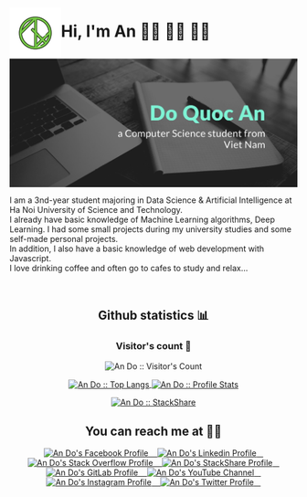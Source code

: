 
<p align="flex">
  <a href="https://github.com/andoDsAI">
    <img
    align="left"
    width="90" height="90"
    src="logo.png">
  </a>
  <h1 align="left">Hi, I'm An 👋🏾 👨‍💻 👨‍💻</h1>
</p>

<img align="center" src="wallpaper.jpg" alt="">

 I am a 3nd-year student majoring in Data Science & Artificial Intelligence at Ha Noi University of Science and Technology.<br/>
 I already have basic knowledge of Machine Learning algorithms, Deep Learning. I had some small projects during my university studies and some self-made personal projects.<br/>
 In addition, I also have a basic knowledge of web development with Javascript.<br/>
 I love drinking coffee and often go to cafes to study and relax...

<br/>
<h2 align="center">Github statistics 📊 </h2>

<h3 align="center">Visitor's count 👀</h3>

<p align="center">
  <img
  src="https://profile-counter.glitch.me/{andoDsAI}/count.svg"
  alt="An Do :: Visitor's Count"
  />
</p>

<p align="center">
  <a href="https://github.com/andoDsAI/github-readme-stats">
    <img
    align ="center"
    height="165"
    src="https://github-readme-stats.vercel.app/api/top-langs/?username=andoDsAI&langs_count=10&theme=tokyonight&layout=compact"
    alt="An Do :: Top Langs"
    />
  </a>
  <a href="https://github.com/andoDsAI/github-readme-stats">
    <img
    align="center"
    height="165"
    src="https://github-readme-stats.vercel.app/api?username=andoDsAI&show_icons=true&theme=tokyonight"
    alt="An Do :: Profile Stats"
    />
  </a>
</p>

<p align="center">
  <a href="https://stackshare.io/andodsai/my-personal-stack">
    <img
    src="http://img.shields.io/badge/tech-stack-0690fa.svg?style=flat"
    alt="An Do :: StackShare"
    />
  </a>
</p>

## <h2 align="center">You can reach me at 📱📱 </h2>

<p align="center">
  <a href="https://www.facebook.com/andoDsAI">
    <img
    src="https://www.vectorlogo.zone/logos/facebook/facebook-tile.svg"
    alt="An Do's Facebook Profile"
    height="30" width="30"
    />
    &nbsp;&nbsp
  </a>
  
  <a href="https://www.linkedin.com/in/andoDsAI/">
    <img
    src="https://www.vectorlogo.zone/logos/linkedin/linkedin-icon.svg"
    alt="An Do's Linkedin Profile"
    height="30" width="30"
    />
    &nbsp;&nbsp
  </a>

  <a href="https://stackoverflow.com/users/16326014/an-do?tab=profile">
    <img
    src="https://www.vectorlogo.zone/logos/stackoverflow/stackoverflow-icon.svg"
    alt="An Do's Stack Overflow Profile"
    height="30" width="30"
    />
    &nbsp;&nbsp
  </a>

  <a href="https://stackshare.io/andodsai">
    <img
    src="https://cdn.worldvectorlogo.com/logos/stackshare.svg"
    alt="An Do's StackShare Profile"
    height="30" width="30"
    />
    &nbsp;&nbsp
  </a>  

  <a href="https://gitlab.com/andoDsAI">
    <img
    src="https://www.vectorlogo.zone/logos/gitlab/gitlab-icon.svg"
    alt="An Do's GitLab Profile"
    height="30" width="30"
    />
    &nbsp;&nbsp
  </a>
  
  <a href="https://www.youtube.com/channel/UCDbpayB-EC8_XQ1q5D07C7w">
    <img
    src="https://www.vectorlogo.zone/logos/youtube/youtube-icon.svg"
    alt="An Do's YouTube Channel"
    height="30" width="30"
    />
    &nbsp;&nbsp
  </a>
  
  <a href="https://www.instagram.com/_sweettt._/">
    <img
    src="https://www.vectorlogo.zone/logos/instagram/instagram-icon.svg"
    alt="An Do's Instagram Profile"
    height="30" width="30"
    />
    &nbsp;&nbsp
  </a>

  <a href="https://twitter.com/_sweetttt_">
    <img
    src="https://www.vectorlogo.zone/logos/twitter/twitter-icon.svg"
    alt="An Do's Twitter Profile"
    height="30" width="30"
    />
    &nbsp;&nbsp
  </a>
</p>
